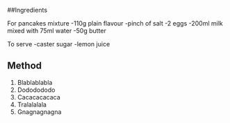 ##Ingredients

For pancakes mixture
-110g plain flavour
-pinch of salt
-2 eggs
-200ml milk mixed with 75ml water
-50g butter

To serve
-caster sugar
-lemon juice


## Method
1. Blablablabla
2. Dododododo
3. Cacacacacaca
4. Tralalalala
5. Gnagnagnagna
